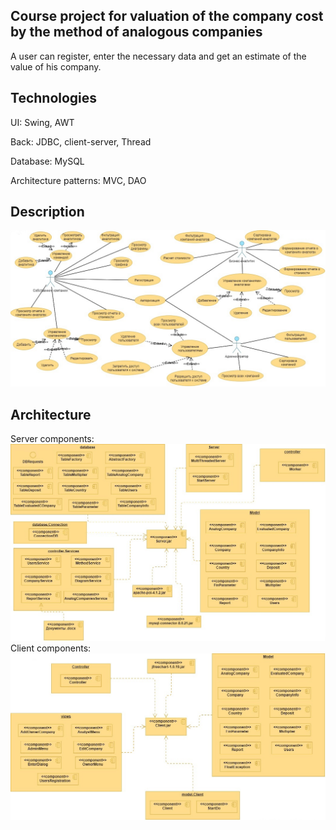 ## Course project for valuation of the company cost by the method of analogous companies
A user can register, enter the necessary data and get an estimate of the value of his company.
## Technologies
UI: Swing, AWT
<!--comment-->
Back: JDBC, client-server, Thread
<!--comment-->
Database: MySQL
<!--comment-->
Architecture patterns: MVC, DAO
<!--comment-->
## Description
![The functionality of the application is presented in the use-case diagram:](diagrams/UseCase.vpd.jpg)

## Architecture
Server components:
![Server](diagrams/serverComponents.vpd.jpg)
Client components:
![Client](diagrams/clientcomponents.vpd.jpg)

